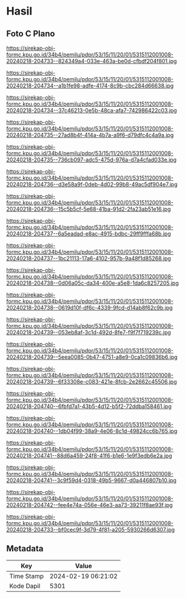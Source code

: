 # Hasil

## Foto C Plano

https://sirekap-obj-formc.kpu.go.id/34b4/pemilu/pdpr/53/15/11/20/01/5315112001008-20240218-204733--824349a4-033e-463a-be0d-cfbdf204f801.jpg

https://sirekap-obj-formc.kpu.go.id/34b4/pemilu/pdpr/53/15/11/20/01/5315112001008-20240218-204734--a1b1fe98-adfe-4174-8c9b-cbc284d66638.jpg

https://sirekap-obj-formc.kpu.go.id/34b4/pemilu/pdpr/53/15/11/20/01/5315112001008-20240218-204734--37c46213-0e5b-48ca-afa7-742986422c03.jpg

https://sirekap-obj-formc.kpu.go.id/34b4/pemilu/pdpr/53/15/11/20/01/5315112001008-20240218-204735--27ad8b4f-414a-4b7a-a9f6-d79dfc4c4a9a.jpg

https://sirekap-obj-formc.kpu.go.id/34b4/pemilu/pdpr/53/15/11/20/01/5315112001008-20240218-204735--736cb097-adc5-475d-976a-d7a4cfad033e.jpg

https://sirekap-obj-formc.kpu.go.id/34b4/pemilu/pdpr/53/15/11/20/01/5315112001008-20240218-204736--d3e58a9f-0deb-4d02-99b8-49ac5df904e7.jpg

https://sirekap-obj-formc.kpu.go.id/34b4/pemilu/pdpr/53/15/11/20/01/5315112001008-20240218-204736--15c5b5cf-5e68-41ba-91d2-2fa23ab51e16.jpg

https://sirekap-obj-formc.kpu.go.id/34b4/pemilu/pdpr/53/15/11/20/01/5315112001008-20240218-204737--6a5eadad-e8ac-4915-bdbc-29ff9fffa68b.jpg

https://sirekap-obj-formc.kpu.go.id/34b4/pemilu/pdpr/53/15/11/20/01/5315112001008-20240218-204737--1bc21113-17a6-4102-957b-9a48f1d85268.jpg

https://sirekap-obj-formc.kpu.go.id/34b4/pemilu/pdpr/53/15/11/20/01/5315112001008-20240218-204738--0d06a05c-da34-400e-a5e8-1da6c8257205.jpg

https://sirekap-obj-formc.kpu.go.id/34b4/pemilu/pdpr/53/15/11/20/01/5315112001008-20240218-204738--0619d10f-df6c-4339-9fcd-d14ab8f62c9b.jpg

https://sirekap-obj-formc.kpu.go.id/34b4/pemilu/pdpr/53/15/11/20/01/5315112001008-20240218-204739--053eb8af-3c1d-492d-8fe7-f9f7f719239c.jpg

https://sirekap-obj-formc.kpu.go.id/34b4/pemilu/pdpr/53/15/11/20/01/5315112001008-20240218-204739--5eea0085-0b47-4751-a8e9-0ca1c09836b6.jpg

https://sirekap-obj-formc.kpu.go.id/34b4/pemilu/pdpr/53/15/11/20/01/5315112001008-20240218-204739--6f33308e-c083-421e-8fcb-2e2662c45506.jpg

https://sirekap-obj-formc.kpu.go.id/34b4/pemilu/pdpr/53/15/11/20/01/5315112001008-20240218-204740--6fbfd7a1-43b5-4d12-b5f2-72ddba158461.jpg

https://sirekap-obj-formc.kpu.go.id/34b4/pemilu/pdpr/53/15/11/20/01/5315112001008-20240218-204740--1db04f99-38a9-4e06-8c1d-49824cc6b765.jpg

https://sirekap-obj-formc.kpu.go.id/34b4/pemilu/pdpr/53/15/11/20/01/5315112001008-20240218-204741--88d6a459-24f8-41f6-b1e6-1e9f3edb6e2a.jpg

https://sirekap-obj-formc.kpu.go.id/34b4/pemilu/pdpr/53/15/11/20/01/5315112001008-20240218-204741--3c9f59d4-0318-49b5-9667-d0a446807b10.jpg

https://sirekap-obj-formc.kpu.go.id/34b4/pemilu/pdpr/53/15/11/20/01/5315112001008-20240218-204742--fee4e74a-056e-46e3-aa73-39211f8ae93f.jpg

https://sirekap-obj-formc.kpu.go.id/34b4/pemilu/pdpr/53/15/11/20/01/5315112001008-20240218-204733--bf0cec9f-3d79-4f81-a205-5930266d6307.jpg


## Metadata

| Key        | Value               |
| ---------- | ------------------- |
| Time Stamp | 2024-02-19 06:21:02 |
| Kode Dapil | 5301                |



